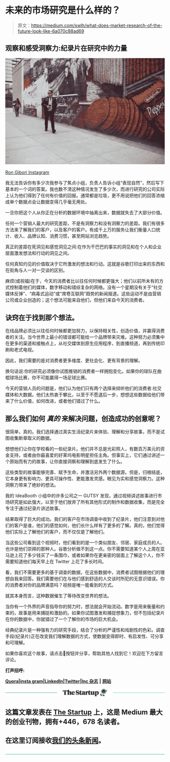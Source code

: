 # 未来的市场研究是什么样的？

> 原文：<https://medium.com/swlh/what-does-market-research-of-the-future-look-like-6a070c88ad69>

## 观察和感受洞察力:纪录片在研究中的力量

![](img/9634028493c4eec8448934deb6fa5bcc.png)

[Ron Gibori Instagram](https://www.instagram.com/rgibori/)

我无法告诉你有多少次我参与了焦点小组，负责人告诉小组“表现自然”，然后写下基本的一个词的答案。我也数不清这种情况发生了多少次，而进行研究的公司实际上认为他们得到了任何有价值的回报。通常都是垃圾，更不用说把他们的回答浓缩成单个数据点会让数据变得几乎毫无用处。

一旦你把这个人从你正在分析的数据环境中抽离出来，数据就失去了大部分价值。

任何一个营销人最大的研究差距，不是有洞察力和没有洞察力的差距。我们有很多方法来了解我们的客户，以及客户的客户。有成千上万的服务让我们衡量人口统计、收入、品牌认知、消费习惯，甚至网站浏览趋势。

真正的差距在死洞见和感觉洞见之间:在作为干巴巴的事实的洞见和在个人和企业层面激发想法和行动的洞见之间。

任何真知灼见的价值取决于它所激发的想法和行动。这就是谷歌打印出来的东西和在街角与人一对一交谈的区别。

麻烦(或祝福)在于，今天的消费者比以往任何时候都更强大；他们以前所未有的方式控制着他们的媒体，数字移动和错综复杂的网络。没有一个星期没有关于“社交媒体反弹”、“病毒式运动”或“席卷互联网”趋势的新闻报道。这些运动不是由营销公司或企业创造的；这个想法可能来自他们，但他们来自今天的消费者。

## 诀窍在于找到那个想法。

在线品牌必须比以往任何时候都更加努力，以保持相关性，创造价值，并赢得消费者的关注。当今世界上最小的错误都可能给一个品牌带来灾难。这种努力必须集中在更多的渠道和接触点上，从社交媒体到原生应用程序，到直播频道，再到传统印刷和老式电视。

因此，我们需要的是对消费者更多维度、更社会化、更有背景的理解。

换句话说:你的研究必须像你试图推销的消费者一样拥抱变化。如果你的球队在曲棍球场比赛，你不可能赢得一场足球比赛。

今天的营销人员的问题是，他们认为他们只有两个选择来倾听他们的消费者:社交媒体和大数据。他们太热衷于攀比，以至于不愿退后一步，想想这些数据给他们带来了什么价值，如何改进，或者他们错过了什么。

## **那么我们如何** ***真的*** **来解决问题，创造成功的创意呢？**

很简单，真的。我们选择通过真实生活纪录片来体验、理解和分享故事，而不是试图收集断章取义的数据。

想想他们让你在学校看的一些纪录片。他们并不总是光彩照人，有数百万美元的资金支持，或者由你最喜爱的好莱坞电影明星担任主角。但事实上，它们通过讲述一个原始而有力的故事，让你直接洞察和理解到底发生了什么。

这些类型的故事能够完善、赋予生命，并激活另外两个数据源。但是，归根结底，它本身更有影响力、更具可操作性、更能激发灵感。眼见为实和感觉洞察力。这种洞察力带来了绝妙的想法。

我的 IdeaBooth 小组中的许多公司之一 GUTSY 发现，通过视频讲述故事进行市场研究是如此强大，以至于他们放弃了所有其他形式的制作和数据收集，而是完全专注于通过纪录片讲述故事。

结果取得了巨大的成功。我们的客户在市场调查中收到了纪录片，他们注意到对他们的客户是谁，他们的感觉如何，他们长什么样有了更多的了解。真的，他们觉得他们实际上了解他们的客户，而不仅仅是了解他们。

当这些公司看到这个视频时，他们看到的是一个类似朋友、邻居、家庭成员的人。也许是他们崇拜的那种人。谷歌分析做不到这一点。你不需要知道某个人上周在亚马逊上花了多少钱买了一条围巾，或者如果你在更亲密的层面上了解这个人，你不需要知道他们每天早上在 Twitter 上花了多长时间。

看，我们不需要更多的基于调查的数据，在这些数据中，消费者试图根据他们的理想自我来回答。我们需要他们在与他们感到舒适的人交谈时所犯的无意识错误。你的消费者对你的品牌满意吗？视频是唯一能看到的方式。

就其本身而言，这种数据催生了等待改变世界的想法。

当你有一个外界的声音指导你的努力时，想法就会开始流动。数字是用来衡量和约束的，故事是用来捕捉和激励的。如果你试图激发和捕捉想象力，但不包括纪录片在你的数据中，你就错过了一个了解你的市场的巨大机会。

经典纪录片是一种强有力的研究手段，结合了分析的严谨性和戏剧性的色彩。调查手段(纪录片)正在改变我们理解数据的方式，使数据变得即时、有启发性、可分享和可理解。

如果你喜欢这个故事，请点击👏按钮并分享，帮助其他人找到它！欢迎在下方留言评论。

**打声招呼:**

[**Quora**](https://www.quora.com/profile/Ron-Gibori-1)**|**[**insta gram**](https://www.instagram.com/rgibori/)**|**[**LinkedIn**](https://www.linkedin.com/in/rongibori/)**|**[**Twitter**](https://twitter.com/rongibori)**|**[**Inc 杂志**](https://www.inc.com/author/ron-gibori) **|** [**网站**](http://www.idea-booth.com)

[![](img/308a8d84fb9b2fab43d66c117fcc4bb4.png)](https://medium.com/swlh)

## 这篇文章发表在 [The Startup](https://medium.com/swlh) 上，这是 Medium 最大的创业刊物，拥有+446，678 名读者。

## 在这里订阅接收[我们的头条新闻](https://growthsupply.com/the-startup-newsletter/)。

[![](img/b0164736ea17a63403e660de5dedf91a.png)](https://medium.com/swlh)